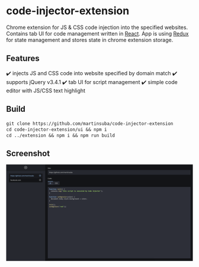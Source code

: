 # code-injector-extension

Chrome extension for JS & CSS code injection into the specified websites. Contains tab UI for code management written in [React](https://reactjs.org/). App is using [Redux](https://redux.js.org/) for state management and stores state in chrome extension storage.

## Features

:heavy_check_mark: injects JS and CSS code into website specified by domain match
:heavy_check_mark: supports jQuery v3.4.1
:heavy_check_mark: tab UI for script management
:heavy_check_mark: simple code editor with JS/CSS text highlight

## Build
```
git clone https://github.com/martinsuba/code-injector-extension
cd code-injector-extension/ui && npm i
cd ../extension && npm i && npm run build
```

## Screenshot
![Code Injector screenshot](/screenshot.png?raw=true "Code Injector screenshot")
